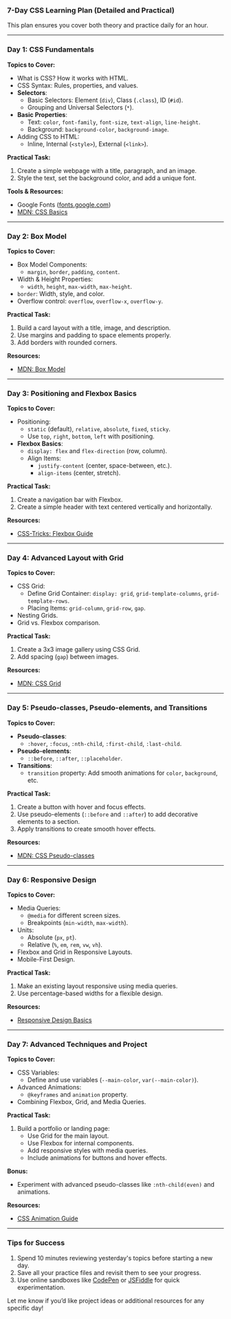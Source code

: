 ### **7-Day CSS Learning Plan (Detailed and Practical)**

This plan ensures you cover both theory and practice daily for an hour.

---

### **Day 1: CSS Fundamentals**

**Topics to Cover:**

- What is CSS? How it works with HTML.
- CSS Syntax: Rules, properties, and values.
- **Selectors**:
  - Basic Selectors: Element (`div`), Class (`.class`), ID (`#id`).
  - Grouping and Universal Selectors (`*`).
- **Basic Properties**:
  - Text: `color`, `font-family`, `font-size`, `text-align`, `line-height`.
  - Background: `background-color`, `background-image`.
- Adding CSS to HTML:
  - Inline, Internal (`<style>`), External (`<link>`).

**Practical Task:**

1. Create a simple webpage with a title, paragraph, and an image.
2. Style the text, set the background color, and add a unique font.

**Tools & Resources:**

- Google Fonts ([fonts.google.com](https://fonts.google.com))
- [MDN: CSS Basics](https://developer.mozilla.org/en-US/docs/Learn/Getting_started_with_the_web/CSS_basics)

---

### **Day 2: Box Model**

**Topics to Cover:**

- Box Model Components:
  - `margin`, `border`, `padding`, `content`.
- Width & Height Properties:
  - `width`, `height`, `max-width`, `max-height`.
- `border`: Width, style, and color.
- Overflow control: `overflow`, `overflow-x`, `overflow-y`.

**Practical Task:**

1. Build a card layout with a title, image, and description.
2. Use margins and padding to space elements properly.
3. Add borders with rounded corners.

**Resources:**

- [MDN: Box Model](https://developer.mozilla.org/en-US/docs/Learn/CSS/Building_blocks/The_box_model)

---

### **Day 3: Positioning and Flexbox Basics**

**Topics to Cover:**

- Positioning:
  - `static` (default), `relative`, `absolute`, `fixed`, `sticky`.
  - Use `top`, `right`, `bottom`, `left` with positioning.
- **Flexbox Basics**:
  - `display: flex` and `flex-direction` (row, column).
  - Align Items:
    - `justify-content` (center, space-between, etc.).
    - `align-items` (center, stretch).

**Practical Task:**

1. Create a navigation bar with Flexbox.
2. Create a simple header with text centered vertically and horizontally.

**Resources:**

- [CSS-Tricks: Flexbox Guide](https://css-tricks.com/snippets/css/a-guide-to-flexbox/)

---

### **Day 4: Advanced Layout with Grid**

**Topics to Cover:**

- CSS Grid:
  - Define Grid Container: `display: grid`, `grid-template-columns`, `grid-template-rows`.
  - Placing Items: `grid-column`, `grid-row`, `gap`.
- Nesting Grids.
- Grid vs. Flexbox comparison.

**Practical Task:**

1. Create a 3x3 image gallery using CSS Grid.
2. Add spacing (`gap`) between images.

**Resources:**

- [MDN: CSS Grid](https://developer.mozilla.org/en-US/docs/Web/CSS/CSS_Grid_Layout)

---

### **Day 5: Pseudo-classes, Pseudo-elements, and Transitions**

**Topics to Cover:**

- **Pseudo-classes**:
  - `:hover`, `:focus`, `:nth-child`, `:first-child`, `:last-child`.
- **Pseudo-elements**:
  - `::before`, `::after`, `::placeholder`.
- **Transitions**:
  - `transition` property: Add smooth animations for `color`, `background`, etc.

**Practical Task:**

1. Create a button with hover and focus effects.
2. Use pseudo-elements (`::before` and `::after`) to add decorative elements to a section.
3. Apply transitions to create smooth hover effects.

**Resources:**

- [MDN: CSS Pseudo-classes](https://developer.mozilla.org/en-US/docs/Web/CSS/Pseudo-classes)

---

### **Day 6: Responsive Design**

**Topics to Cover:**

- Media Queries:
  - `@media` for different screen sizes.
  - Breakpoints (`min-width`, `max-width`).
- Units:
  - Absolute (`px`, `pt`).
  - Relative (`%`, `em`, `rem`, `vw`, `vh`).
- Flexbox and Grid in Responsive Layouts.
- Mobile-First Design.

**Practical Task:**

1. Make an existing layout responsive using media queries.
2. Use percentage-based widths for a flexible design.

**Resources:**

- [Responsive Design Basics](https://web.dev/responsive-web-design-basics/)

---

### **Day 7: Advanced Techniques and Project**

**Topics to Cover:**

- CSS Variables:
  - Define and use variables (`--main-color`, `var(--main-color)`).
- Advanced Animations:
  - `@keyframes` and `animation` property.
- Combining Flexbox, Grid, and Media Queries.

**Practical Task:**

1. Build a portfolio or landing page:
   - Use Grid for the main layout.
   - Use Flexbox for internal components.
   - Add responsive styles with media queries.
   - Include animations for buttons and hover effects.

**Bonus:**

- Experiment with advanced pseudo-classes like `:nth-child(even)` and animations.

**Resources:**

- [CSS Animation Guide](https://developer.mozilla.org/en-US/docs/Web/CSS/CSS_Animations)

---

### **Tips for Success**

1. Spend 10 minutes reviewing yesterday's topics before starting a new day.
2. Save all your practice files and revisit them to see your progress.
3. Use online sandboxes like [CodePen](https://codepen.io/) or [JSFiddle](https://jsfiddle.net/) for quick experimentation.

Let me know if you’d like project ideas or additional resources for any specific day!
